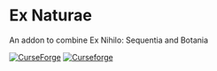 # Ex Naturae
An addon to combine Ex Nihilo: Sequentia and Botania

[![CurseForge](http://cf.way2muchnoise.eu/full_482122_downloads.svg)](https://www.curseforge.com/minecraft/mc-mods/ex-naturae)
[![Curseforge](http://cf.way2muchnoise.eu/versions/For%20MC_482122_all.svg)](https://www.curseforge.com/minecraft/mc-mods/ex-naturae)
